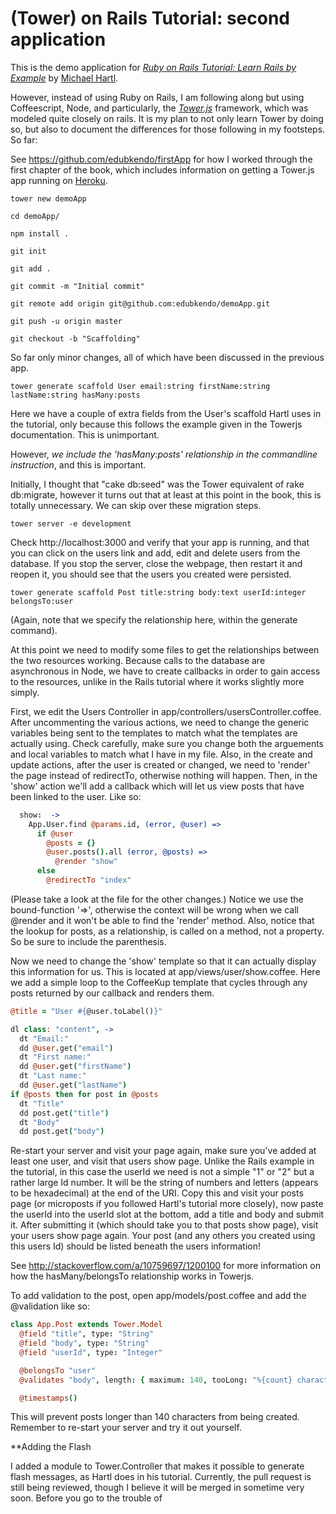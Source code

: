 # (Tower) on Rails Tutorial: second application

This is the demo application for 
[*Ruby on Rails Tutorial: Learn Rails by Example*](http://railstutorial.org/)
by [Michael Hartl](http://michaelhartl.com/). 

However, instead of using Ruby on Rails, I am following along but using Coffeescript, Node,
and particularly, the [*Tower.js*](http://towerjs.org/) framework, which was modeled quite closely on rails. It is my plan to not only learn Tower by doing so, but also to document the differences for those following in my footsteps. So far:

See https://github.com/edubkendo/firstApp for how I worked through the first chapter of the book, which includes information on getting a Tower.js app running on [Heroku](http://www.heroku.com/).

```
tower new demoApp

cd demoApp/

npm install .

git init

git add .

git commit -m "Initial commit"

git remote add origin git@github.com:edubkendo/demoApp.git

git push -u origin master

git checkout -b "Scaffolding"

```

So far only minor changes, all of which have been discussed in the previous app.

```
tower generate scaffold User email:string firstName:string lastName:string hasMany:posts
```
Here we have a couple of extra fields from the User's scaffold Hartl uses in the tutorial, only because this follows the example given in the Towerjs documentation. This is unimportant. 

However, *we include the 'hasMany:posts' relationship in the commandline instruction*, and this is important.

Initially, I thought that "cake db:seed" was the Tower equivalent of rake db:migrate, however it turns out that at least at this point in the book, this is totally unnecessary. We can skip over these migration steps.

```
tower server -e development
```

Check http://localhost:3000 and verify that your app is running, and that you can click on the users link and add, edit and delete users from the database.  If you stop the server, close the webpage, then restart it and reopen it, you should see that the users you created were persisted.

```
tower generate scaffold Post title:string body:text userId:integer belongsTo:user
```

(Again, note that we specify the relationship here, within the generate command).

At this point we need to modify some files to get the relationships between the two resources working.  Because calls to the database are asynchronous in Node, we have to create callbacks in order to gain access to the resources, unlike in the Rails tutorial where it works slightly more simply.

First, we edit the Users Controller in app/controllers/usersController.coffee.  After uncommenting the various actions, we need to change the generic variables being sent to the templates to match what the templates are actually using. Check carefully, make sure you change both the arguements and local variables to match what I have in my file. Also, in the create and update actions, after the user is created or changed, we need to 'render' the page instead of redirectTo, otherwise nothing will happen. Then, in the 'show' action we'll add a callback which will let us view posts that have been linked to the user.  Like so:

```coffeescript
  show:  ->
    App.User.find @params.id, (error, @user) =>
      if @user
        @posts = {}
        @user.posts().all (error, @posts) =>
          @render "show"
      else
        @redirectTo "index"
```
(Please take a look at the file for the other changes.) Notice we use the bound-function '=>', otherwise the context will be wrong when we call @render and it won't be able to find the 'render' method. Also, notice that the lookup for posts, as a relationship, is called on a method, not a property. So be sure to include the parenthesis.

Now we need to change the 'show' template so that it can actually display this information for us. This is located at app/views/user/show.coffee. Here we add a simple loop to the CoffeeKup template that cycles through any posts returned by our callback and renders them.

```coffeescript
@title = "User #{@user.toLabel()}"

dl class: "content", ->
  dt "Email:"
  dd @user.get("email")
  dt "First name:"
  dd @user.get("firstName")
  dt "Last name:"
  dd @user.get("lastName")
if @posts then for post in @posts
  dt "Title"
  dd post.get("title")
  dt "Body"
  dd post.get("body")
```

Re-start your server and visit your page again, make sure you've added at least one user, and visit that users show page. Unlike the Rails example in the tutorial, in this case the userId we need is not a simple "1" or "2" but a rather large Id number.  It will be the string of numbers and letters (appears to be hexadecimal) at the end of the URI.  Copy this and visit your posts page (or microposts if you followed Hartl's tutorial more closely), now paste the userId into the userId slot at the bottom, add a title and body and submit it. After submitting it (which should take you to that posts show page), visit your users show page again. Your post (and any others you created using this users Id) should be listed beneath the users information!

See http://stackoverflow.com/a/10759697/1200100 for more information on how the hasMany/belongsTo relationship works in Towerjs.

To add validation to the post, open app/models/post.coffee and add the @validation like so:

```coffeescript
class App.Post extends Tower.Model
  @field "title", type: "String"
  @field "body", type: "String"
  @field "userId", type: "Integer"

  @belongsTo "user"
  @validates "body", length: { maximum: 140, tooLong: "%{count} characters is the maximum allowed" }

  @timestamps()
```

This will prevent posts longer than 140 characters from being created.  Remember to re-start your server and try it out yourself.

**Adding the Flash

I added a module to Tower.Controller that makes it possible to generate flash messages, as Hartl does in his tutorial.  Currently, the pull request is still being reviewed, though I believe it will be merged in sometime very soon.  Before you go to the trouble of 